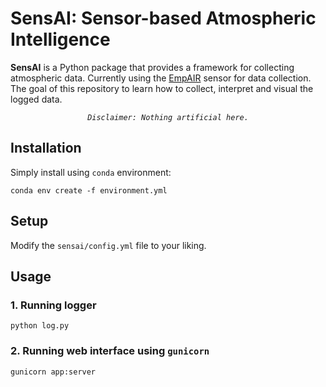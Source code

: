 # SensAI: Sensor-based Atmospheric Intelligence

**SensAI** is a Python package that provides a framework for collecting atmospheric data. Currently using the [EmpAIR](https://www.empa.ch/web/s405/empair) sensor for data collection. The goal of this repository to learn how to collect, interpret and visual the logged data. 

<div align="center">

*`Disclaimer: Nothing artificial here.`*

</div>

## Installation

Simply install using `conda` environment:

    conda env create -f environment.yml

## Setup

Modify the `sensai/config.yml` file to your liking.

## Usage

### 1. Running logger

    python log.py

### 2. Running web interface using `gunicorn`
    
    gunicorn app:server
